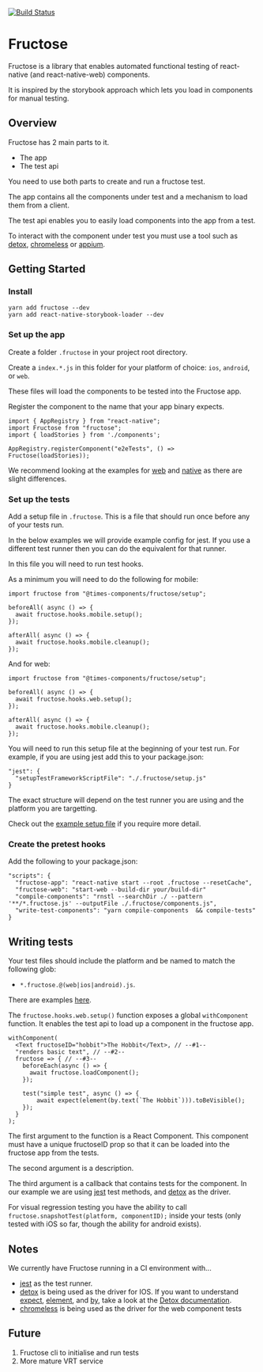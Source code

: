
[![Build Status](https://www.bitrise.io/app/3038aa161f140118/status.svg?token=xtX-Hi2JSI7S3zQIGHI0EQ&branch=master)](https://www.bitrise.io/app/3038aa161f140118)
# Fructose

Fructose is a library that enables automated functional testing of react-native (and react-native-web) components. 

It is inspired by the storybook approach which lets you load in components for manual testing.

## Overview

Fructose has 2 main parts to it.
  - The app
  - The test api

You need to use both parts to create and run a fructose test.

The app contains all the components under test and a mechanism to load them from a client.

The test api enables you to easily load components into the app from a test.

To interact with the component under test you must use a tool such as [detox], [chromeless] or [appium].

## Getting Started

### Install

```
yarn add fructose --dev
yarn add react-native-storybook-loader --dev
```

### Set up the app

Create a folder `.fructose` in your project root directory.

Create a `index.*.js` in this folder for your platform of choice: `ios`, `android`, or `web`.

These files will load the components to be tested into the Fructose app.

Register the component to the name that your app binary expects.

```
import { AppRegistry } from "react-native";
import Fructose from "fructose";
import { loadStories } from './components';

AppRegistry.registerComponent("e2eTests", () => Fructose(loadStories));
```

We recommend looking at the examples for [web](./e2eTests/.fructose/index.web.js) and [native](./e2eTests/.fructose/index.ios.js) as there are slight differences.

### Set up the tests

Add a setup file in `.fructose`. This is a file that should run once before any of your tests run.

In the below examples we will provide example config for jest. If you use a different test runner then you can do the equivalent for that runner.

In this file you will need to run test hooks.

As a minimum you will need to do the following for mobile:

```
import fructose from "@times-components/fructose/setup";

beforeAll( async () => {
  await fructose.hooks.mobile.setup();
});

afterAll( async () => {
  await fructose.hooks.mobile.cleanup();
});
```
And for web:
```
import fructose from "@times-components/fructose/setup";

beforeAll( async () => {
  await fructose.hooks.web.setup();
});

afterAll( async () => {
  await fructose.hooks.mobile.cleanup();
});
```

You will need to run this setup file at the beginning of your test run. For example, if you are using jest add this to your package.json:
```
"jest": {
  "setupTestFrameworkScriptFile": "./.fructose/setup.js"
}
```

The exact structure will depend on the test runner you are using and the platform you are targetting.

Check out the [example setup file](./e2eTests/.fructose/jest-setup.js) if you require more detail.


### Create the pretest hooks

Add the following to your package.json:

```
"scripts": {
  "fructose-app": "react-native start --root .fructose --resetCache",
  "fructose-web": "start-web --build-dir your/build-dir"
  "compile-components": "rnstl --searchDir ./ --pattern '**/*.fructose.js' --outputFile ./.fructose/components.js",
  "write-test-components": "yarn compile-components  && compile-tests"
}
```

## Writing tests

Your test files should include the platform and be named to match the following glob:

  - `*.fructose.@(web|ios|android).js`.

There are examples [here](packages/e2eTests/example).

The `fructose.hooks.web.setup()` function exposes a global `withComponent` function. It enables the test api to load up a component in the fructose app.

```
withComponent(
  <Text fructoseID="hobbit">The Hobbit</Text>, // --#1--
  "renders basic text", // --#2--
  fructose => { // --#3--
    beforeEach(async () => {
      await fructose.loadComponent();
    });

    test("simple test", async () => {
        await expect(element(by.text(`The Hobbit`))).toBeVisible();
    });
  }
);

```
The first argument to the function is a React Component. This component must have a unique fructoseID prop so that it can be loaded into the fructose app from the tests.

The second argument is a description.

The third argument is a callback that contains tests for the component. In our example we are using [jest] test methods, and [detox] as the driver.

For visual regression testing you have the ability to call `fructose.snapshotTest(platform, componentID);` inside your tests (only tested with iOS so far, though the ability for android exists).

## Notes 

We currently have Fructose running in a CI environment with...
- [jest] as the test runner.
- [detox] is being used as the driver for IOS.
    If you want to understand [expect][expect], [element][actions], and [by][matchers], take a look at the [Detox documentation][detox-docs].
- [chromeless] is being used as the driver for the web component tests



## Future
  
  1. Fructose cli to initialise and run tests
  1. More mature VRT service
  
[jest]: https://facebook.github.io/jest
[chromeless]: https://github.com/graphcool/chromeless
[detox]: https://github.com/wix/detox
[detox-docs]: https://github.com/wix/detox/blob/master/docs/README.md
[matchers]: https://github.com/wix/detox/blob/master/docs/APIRef.Matchers.md
[actions]: https://github.com/wix/detox/blob/master/docs/APIRef.ActionsOnElement.md
[expect]: https://github.com/wix/detox/blob/master/docs/APIRef.Expect.md
[appium]: http://appium.io/